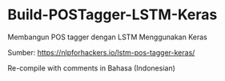 # Build-POSTagger-LSTM-Keras
Membangun POS tagger dengan LSTM Menggunakan Keras

Sumber: https://nlpforhackers.io/lstm-pos-tagger-keras/

Re-compile with comments in Bahasa (Indonesian)
